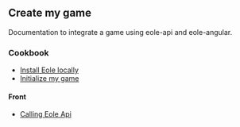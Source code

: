 ## Create my game

Documentation to integrate a game using eole-api and eole-angular.


### Cookbook

- [Install Eole locally](install)
- [Initialize my game](initialize)

#### Front

- [Calling Eole Api](calling-eole-api)
